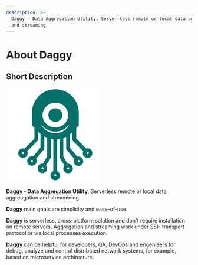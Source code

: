```yaml
---
description: >-
  Daggy - Data Aggregation Utility. Server-less remote or local data aggregation
  and streaming
---
```


# About Daggy

## Short Description

![Daggy - Data Aggregation Utility ](.gitbook/assets/daggy_logo.png)

**Daggy - Data Aggregation Utility**. Serverless remote or local data aggreagation and streamining.

**Daggy** main goals are simplicity and ease-of-use.

**Daggy** is serverless, cross-platform solution and don't require installation on remote servers. Aggregation and streaming work under SSH transport protocol or via local processes execution.

**Daggy** can be helpful for developers, QA, DevOps and engenieers for debug, analyze and control distributed network systems, for example, based on microservice architecture.

